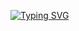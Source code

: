 <a href=""><img src="https://readme-typing-svg.demolab.com?font=Fira+Code&pause=1000&color=64FFDA&center=true&vCenter=true&width=435&lines=Hi%2C+I'm+Akshay+Divakaran" alt="Typing SVG" /></a>

